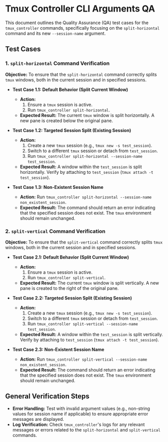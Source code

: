 # Tmux Controller CLI Arguments QA

This document outlines the Quality Assurance (QA) test cases for the `tmux_controller` commands, specifically focusing on the `split-horizontal` command and its new `--session-name` argument.

## Test Cases

### 1. `split-horizontal` Command Verification

**Objective:** To ensure that the `split-horizontal` command correctly splits `tmux` windows, both in the current session and in specified sessions.

*   **Test Case 1.1: Default Behavior (Split Current Window)**
    *   **Action:**
        1.  Ensure a `tmux` session is active.
        2.  Run `tmux_controller split-horizontal`.
    *   **Expected Result:** The current `tmux` window is split horizontally. A new pane is created below the original pane.

*   **Test Case 1.2: Targeted Session Split (Existing Session)**
    *   **Action:**
        1.  Create a new `tmux` session (e.g., `tmux new -s test_session`).
        2.  Switch to a different `tmux` session or detach from `test_session`.
        3.  Run `tmux_controller split-horizontal --session-name test_session`.
    *   **Expected Result:** A window within the `test_session` is split horizontally. Verify by attaching to `test_session` (`tmux attach -t test_session`).

*   **Test Case 1.3: Non-Existent Session Name**
    *   **Action:** Run `tmux_controller split-horizontal --session-name non_existent_session`.
    *   **Expected Result:** The command should return an error indicating that the specified session does not exist. The `tmux` environment should remain unchanged.

### 2. `split-vertical` Command Verification

**Objective:** To ensure that the `split-vertical` command correctly splits `tmux` windows, both in the current session and in specified sessions.

*   **Test Case 2.1: Default Behavior (Split Current Window)**
    *   **Action:**
        1.  Ensure a `tmux` session is active.
        2.  Run `tmux_controller split-vertical`.
    *   **Expected Result:** The current `tmux` window is split vertically. A new pane is created to the right of the original pane.

*   **Test Case 2.2: Targeted Session Split (Existing Session)**
    *   **Action:**
        1.  Create a new `tmux` session (e.g., `tmux new -s test_session`).
        2.  Switch to a different `tmux` session or detach from `test_session`.
        3.  Run `tmux_controller split-vertical --session-name test_session`.
    *   **Expected Result:** A window within the `test_session` is split vertically. Verify by attaching to `test_session` (`tmux attach -t test_session`).

*   **Test Case 2.3: Non-Existent Session Name**
    *   **Action:** Run `tmux_controller split-vertical --session-name non_existent_session`.
    *   **Expected Result:** The command should return an error indicating that the specified session does not exist. The `tmux` environment should remain unchanged.

## General Verification Steps

*   **Error Handling:** Test with invalid argument values (e.g., non-string values for session name if applicable) to ensure appropriate error messages are displayed.
*   **Log Verification:** Check `tmux_controller`'s logs for any relevant messages or errors related to the `split-horizontal` and `split-vertical` commands.

